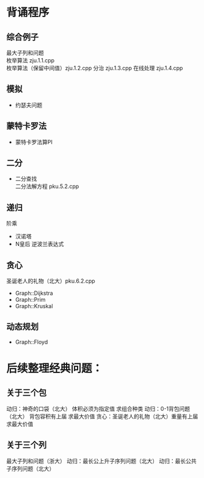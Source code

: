 # 背诵程序

## 综合例子
最大子列和问题  
    枚举算法 zju.1.1.cpp  
    枚举算法（保留中间值）zju.1.2.cpp
    分治 zju.1.3.cpp
    在线处理 zju.1.4.cpp

## 模拟
- 约瑟夫问题

## 蒙特卡罗法 
- 蒙特卡罗法算PI

## 二分
- 二分查找  
二分法解方程 pku.5.2.cpp

## 递归
阶乘  
- 汉诺塔  
- N皇后
逆波兰表达式

## 贪心
圣诞老人的礼物（北大）pku.6.2.cpp
- Graph::Dijkstra
- Graph::Prim
- Graph::Kruskal

## 动态规划
- Graph::Floyd


# ###########################################################################
# 后续整理经典问题：
## 关于三个包
动归：神奇的口袋（北大） 体积必须为指定值 求组合种类
动归：0-1背包问题（北大） 背包容积有上届 求最大价值
贪心：圣诞老人的礼物（北大）重量有上届 求最大价值

## 关于三个列
最大子列和问题（浙大）
动归：最长公上升子序列问题（北大）
动归：最长公共子序列问题（北大）  
